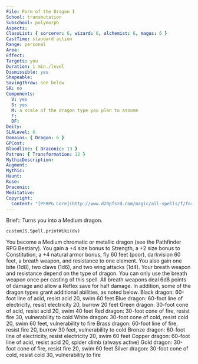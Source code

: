 ```yaml
---
File: Form of the Dragon I
School: transmutation
Subschool: polymorph
Aspects: 
ClassList: { sorcerer: 6, wizard: 6, alchemist: 6, magus: 6 }
CastTime: standard action
Range: personal
Area: 
Effect: 
Targets: you
Duration: 1 min./level
Dismissible: yes
Shapeable: 
SavingThrow: see below
SR: no
Components:
  V: yes
  S: yes
  M: a scale of the dragon type you plan to assume
  F: 
  DF: 
Deity: 
SLALevel: 6
Domains: { Dragon: 6 }
GPCost: 
Bloodline: { Draconic: 13 }
Patron: { Transformation: 12 }
MythicDescription: 
Augment: 
Mythic: 
Haunt: 
Ruse: 
Draconic: 
Meditative: 
Copyright:
  Content: "[PFRPG Core](http://www.d20pfsrd.com/magic/all-spells/f/form-of-the-dragon-i)"
---
```

Brief:: Turns you into a Medium dragon.

```dataviewjs
customJS.Spell.printWiki(dv)
```

You become a Medium chromatic or metallic dragon (see the Pathfinder RPG Bestiary). You gain a +4 size bonus to Strength, a +2 size bonus to Constitution, a +4 natural armor bonus, fly 60 feet (poor), darkvision 60 feet, a breath weapon, and resistance to one element. You also gain one bite (1d8), two claws (1d6), and two wing attacks (1d4). Your breath weapon and resistance depend on the type of dragon. You can only use the breath weapon once per casting of this spell. All breath weapons deal 6d8 points of damage and allow a Reflex save for half damage. In addition, some of the dragon types grant additional abilities, as noted below. Black dragon: 60-foot line of acid, resist acid 20, swim 60 feet Blue dragon: 60-foot line of electricity, resist electricity 20, burrow 20 feet Green dragon: 30-foot cone of acid, resist acid 20, swim 40 feet Red dragon: 30-foot cone of fire, resist fire 30, vulnerability to cold White dragon: 30-foot cone of cold, resist cold 20, swim 60 feet, vulnerability to fire Brass dragon: 60-foot line of fire, resist fire 20, burrow 30 feet, vulnerability to cold Bronze dragon: 60-foot line of electricity, resist electricity 20, swim 60 feet Copper dragon: 60-foot line of acid, resist acid 20, spider climb (always active) Gold dragon: 30-foot cone of fire, resist fire 20, swim 60 feet Silver dragon: 30-foot cone of cold, resist cold 30, vulnerability to fire
